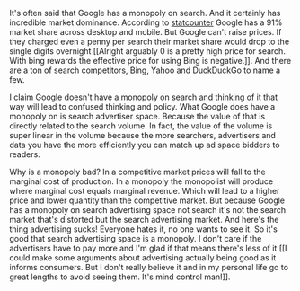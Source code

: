 It's often said that Google has a monopoly on search. And it certainly has incredible market dominance. According to [statcounter](https://gs.statcounter.com/search-engine-market-share) Google has a 91% market share across desktop and mobile. But Google can't raise prices. If they charged even a penny per search their market share would drop to the single digits overnight [[Alright arguably 0 is a pretty high price for search. With bing rewards the effective price for using Bing is negative.]]. And there are a ton of search competitors, Bing, Yahoo and DuckDuckGo to name a few.

I claim Google doesn't have a monopoly on search and thinking of it that way will lead to confused thinking and policy. What Google does have a monopoly on is search advertiser space. Because the value of that is directly related to the search volume. In fact, the value of the volume is super linear in the volume because the more searchers, advertisers and data you have the more efficiently you can match up ad space bidders to readers.

Why is a monopoly bad? In a competitive market prices will fall to the marginal cost of production. In a monopoly the monopolist will produce where marginal cost equals marginal revenue. Which will lead to a higher price and lower quantity than the competitive market. But because Google has a monopoly on search advertising space not search it's not the search market that's distorted but the search advertising market. And here's the thing advertising sucks! Everyone hates it, no one wants to see it. So it's good that search advertising space is a monopoly. I don't care if the advertisers have to pay more and I'm glad if that means there's less of it [[I could make some arguments about advertising actually being good as it informs consumers. But I don't really believe it and in my personal life go to great lengths to avoid seeing them. It's mind control man!]].
